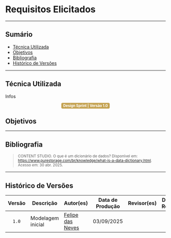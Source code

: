 # Requisitos Elicitados

---

## Sumário

- [Técnica Utilizada](#Técnica-Utilizada)
- [Objetivos](#Objetivos)
- [Bibliografia](#bibliografia)
- [Histórico de Versões](#histórico-de-versões)

---

## Técnica Utilizada

Infos


<center>
  <span style="background-color:#c5a352; color:white; font-size:0.8em; font-weight: bold; padding:2px 6px; border-radius:4px;"> Design Sprint | Versão 1.0</span>
</center>

## Objetivos


---

## Bibliografia

> <p><small>CONTENT STUDIO. O que é um dicionário de dados? Disponível em: <a href="https://www.purestorage.com/br/knowledge/what-is-a-data-dictionary.html">https://www.purestorage.com/br/knowledge/what-is-a-data-dictionary.html</a>. Acesso em: 30 abr. 2025.</small></p>

---

## Histórico de Versões

| Versão | Descrição | Autor(es) | Data de Produção | Revisor(es) | Data de Revisão | Incremento do Revisor|
| :----: | --------- | --------- | :--------------: | ----------- | :-------------: | :-------------: |
| `1.0` | Modelagem inicial | [Felipe das Neves](https://github.com/FelipeFreire-gf) | 03/09/2025 | | | |